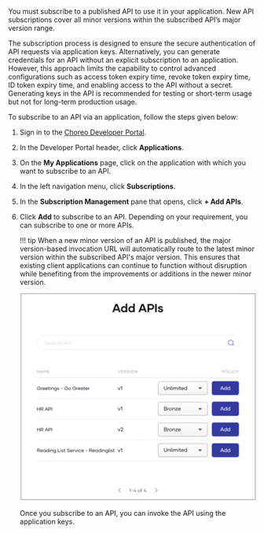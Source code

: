 
You must subscribe to a published API to use it in your application. New API subscriptions cover all minor versions within the subscribed API’s major version range.

The subscription process is designed to ensure the secure authentication of API requests via application keys. Alternatively, you can generate credentials for an API without an explicit subscription to an application. However, this approach limits the capability to control advanced configurations such as access token expiry time, revoke token expiry time, ID token expiry time, and enabling access to the API without a secret. Generating keys in the API is recommended for testing or short-term usage but not for long-term production usage. 

To subscribe to an API via an application, follow the steps given below: 

1. Sign in to the [Choreo Developer Portal](https://devportal.choreo.dev).
2. In the Developer Portal header, click **Applications**.
3. On the **My Applications** page, click on the application with which you want to subscribe to an API.
4. In the left navigation menu, click **Subscriptions**. 
5. In the **Subscription Management** pane that opens, click **+ Add APIs**. 
6. Click **Add** to subscribe to an API. Depending on your requirement, you can subscribe to one or more APIs.

    !!! tip
          When a new minor version of an API is published, the major version-based invocation URL will automatically route to the latest minor version within the subscribed API's major version. This ensures that existing client applications can continue to function without disruption while benefiting from the improvements or additions in the newer minor version.

    ![Add APIs](../assets/img/consume/add-apis.png)

    Once you subscribe to an API, you can invoke the API using the application keys. 
